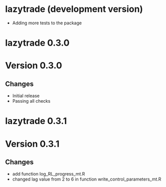 # lazytrade (development version)

* Adding more tests to the package

# lazytrade 0.3.0

# Version 0.3.0

## Changes

* Initial release
* Passing all checks

# lazytrade 0.3.1

# Version 0.3.1

## Changes

* add function log_RL_progress_mt.R
* changed lag value from 2 to 6 in function write_control_parameters_mt.R
